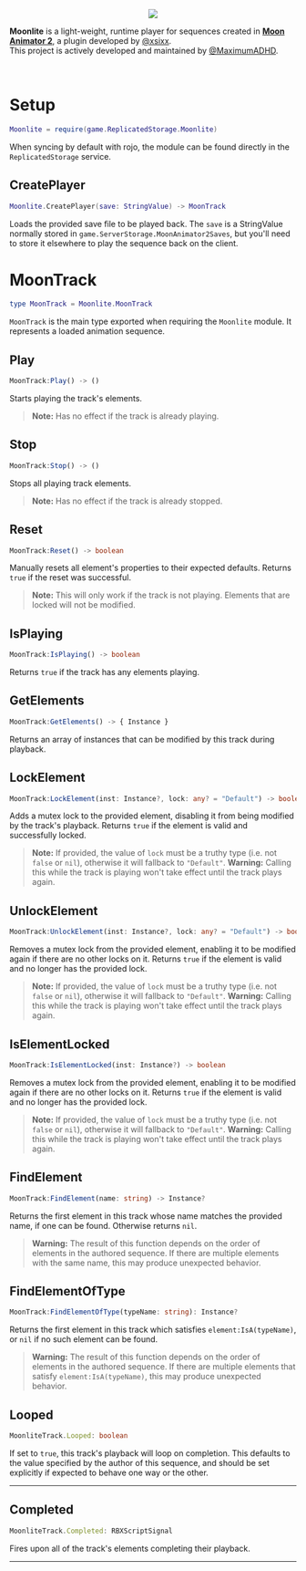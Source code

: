 <p align="center">
  <img src="https://i.imgur.com/rbdudpA.png">
</p>

**Moonlite** is a light-weight, runtime player for sequences created in [**Moon Animator 2**](https://www.roblox.com/library/4725618216/Moon-Animator-2), a plugin developed by [@xsixx](https://twitter.com/xsixx).<br/>This project is actively developed and maintained by [@MaximumADHD](https://twitter.com/MaximumADHD).

<br/>

# Setup

```lua
Moonlite = require(game.ReplicatedStorage.Moonlite)
```
When syncing by default with rojo, the module can be found directly in the `ReplicatedStorage` service.


## CreatePlayer
```lua
Moonlite.CreatePlayer(save: StringValue) -> MoonTrack
```
Loads the provided save file to be played back. The `save` is a StringValue normally stored in `game.ServerStorage.MoonAnimator2Saves`, but you'll need to store it elsewhere to play the sequence back on the client.


# MoonTrack
```lua
type MoonTrack = Moonlite.MoonTrack
```

`MoonTrack` is the main type exported when requiring the `Moonlite` module. It represents a loaded animation sequence.

## Play
```ts
MoonTrack:Play() -> ()
```
Starts playing the track's elements.
>**Note:** Has no effect if the track is already playing.

## Stop
```ts
MoonTrack:Stop() -> ()
```
Stops all playing track elements.
>**Note:** Has no effect if the track is already stopped.

## Reset
```ts
MoonTrack:Reset() -> boolean
```
Manually resets  all element's properties to their expected defaults. Returns `true` if the reset was successful.

>**Note:** This will only work if the track is not playing. Elements that are locked will not be modified.<br/> 

## IsPlaying
```ts
MoonTrack:IsPlaying() -> boolean
```
Returns `true` if the track has any elements playing.

## GetElements
```ts
MoonTrack:GetElements() -> { Instance }
```
Returns an array of instances that can be modified by this track during playback.

## LockElement
```ts
MoonTrack:LockElement(inst: Instance?, lock: any? = "Default") -> boolean
```
Adds a mutex lock to the provided element, disabling it from being modified by the track's playback. Returns `true` if the element is valid and successfully locked.

>**Note:** If provided, the value of `lock` must be a truthy type (i.e. not `false` or `nil`), otherwise it will fallback to `"Default"`.
>**Warning:** Calling this while the track is playing won't take effect until the track plays again.

## UnlockElement
```ts
MoonTrack:UnlockElement(inst: Instance?, lock: any? = "Default") -> boolean
```

Removes a mutex lock from the provided element, enabling it to be modified again if there are no other locks on it. Returns `true` if the element is valid and no longer has the provided lock.

>**Note:** If provided, the value of `lock` must be a truthy type (i.e. not `false` or `nil`), otherwise it will fallback to `"Default"`.
>**Warning:** Calling this while the track is playing won't take effect until the track plays again.

## IsElementLocked
```ts
MoonTrack:IsElementLocked(inst: Instance?) -> boolean
```

Removes a mutex lock from the provided element, enabling it to be modified again if there are no other locks on it. Returns `true` if the element is valid and no longer has the provided lock.

>**Note:** If provided, the value of `lock` must be a truthy type (i.e. not `false` or `nil`), otherwise it will fallback to `"Default"`.
>**Warning:** Calling this while the track is playing won't take effect until the track plays again.

## FindElement
```ts
MoonTrack:FindElement(name: string) -> Instance?
```
Returns the first element in this track whose name matches the provided name, if one can be found. Otherwise returns `nil`.

>**Warning:** The result of this function depends on the order of elements in the authored sequence. If there are multiple elements with the same name, this may produce unexpected behavior.

## FindElementOfType

```ts
MoonTrack:FindElementOfType(typeName: string): Instance?
```

Returns the first element in this track which satisfies `element:IsA(typeName)`, or `nil` if no such element can be found.

>**Warning:** The result of this function depends on the order of elements in the authored sequence. If there are multiple elements that satisfy `element:IsA(typeName)`, this may produce unexpected behavior.

## Looped
```ts
MoonliteTrack.Looped: boolean
```
If set to `true`, this track's playback will loop on completion. This defaults to the value specified by the author of this sequence, and should be set explicitly if expected to behave one way or the other.

---

## Completed
```ts
MoonliteTrack.Completed: RBXScriptSignal
```
Fires upon all of the track's elements completing their playback.

---